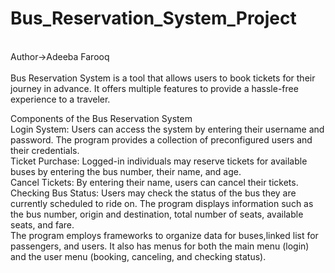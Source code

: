 # Bus_Reservation_System_Project
<br>
Author->Adeeba Farooq
<br>
<br>
Bus Reservation System is a tool that allows users to book tickets for their journey in advance. It offers multiple features to provide a hassle-free experience to a traveler.

Components of the Bus Reservation System
<br>
Login System: Users can access the system by entering their username and password. The program provides a collection of preconfigured users and their credentials.
<br>
Ticket Purchase: Logged-in individuals may reserve tickets for available buses by entering the bus number, their name, and age.
<br>
Cancel Tickets: By entering their name, users can cancel their tickets.
<br>
Checking Bus Status: Users may check the status of the bus they are currently scheduled to ride on. The program displays information such as the bus number, origin and destination, total number of seats, available seats, and fare.
<br>
The program employs frameworks to organize data for buses,linked list for passengers, and users. It also has menus for both the main menu (login) and the user menu (booking, canceling, and checking status).


